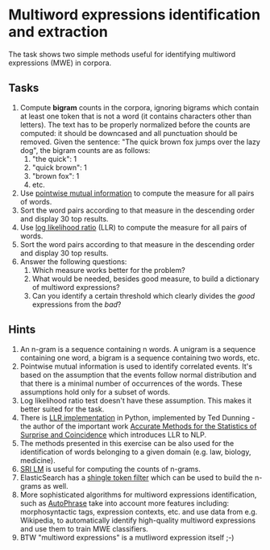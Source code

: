 # Multiword expressions identification and extraction

The task shows two simple methods useful for identifying multiword expressions (MWE) in corpora.

## Tasks

1. Compute **bigram** counts in the corpora, ignoring bigrams which contain at least one token that is not a word
   (it contains characters other than letters). The text has to be properly normalized before the counts are computed:
   it should be downcased and all punctuation should be removed. Given the sentence: "The quick brown fox jumps over the
   lazy dog", the bigram counts are as follows:
   1. "the quick": 1
   1. "quick brown": 1
   1. "brown fox": 1
   1. etc.
1. Use [pointwise mutual information](https://en.wikipedia.org/wiki/Pointwise_mutual_information) to compute the measure 
   for all pairs of words. 
1. Sort the word pairs according to that measure in the descending order and display 30 top results.
1. Use [log likelihood ratio](http://tdunning.blogspot.com/2008/03/surprise-and-coincidence.html) (LLR) to compute the measure
   for all pairs of words.
1. Sort the word pairs according to that measure in the descending order and display 30 top results.
1. Answer the following questions:
   1. Which measure works better for the problem?
   1. What would be needed, besides good measure, to build a dictionary of multiword expressions?
   1. Can you identify a certain threshold which clearly divides the *good* expressions from the *bad*?

## Hints

1. An n-gram is a sequence containing n words. A unigram is a sequence containing one word,
   a bigram is a sequence containing two words, etc.
1. Pointwise mutual information is used to identify correlated events. It's based on the assumption that the events
   follow normal distribution and that there is a minimal number of occurrences of the words. These assumptions hold
   only for a subset of words.
1. Log likelihood ratio test doesn't have these assumption. This makes it better suited for the task.
1. There is [LLR implementation](https://github.com/tdunning/python-llr) in Python, implemented by Ted Dunning - the
   author of the important work [Accurate Methods for the Statistics of Surprise and
   Coincidence](https://aclweb.org/anthology/J93-1003) which introduces LLR to NLP.
1. The methods presented in this exercise can be also used for the identification of words belonging to a given domain
   (e.g. law, biology, medicine).
1. [SRI LM](http://www.speech.sri.com/projects/srilm/) is useful for computing the counts of n-grams.
1. ElasticSearch has a [shingle token filter](https://www.elastic.co/guide/en/elasticsearch/reference/current/analysis-shingle-tokenfilter.html) 
   which can be used to build the n-grams as well.
1. More sophisticated algorithms for multiword expressions identification, such as 
   [AutoPhrase](https://github.com/shangjingbo1226/AutoPhrase) take into account more features including:
   morphosyntactic tags, expression contexts, etc. and use data from e.g. Wikipedia, to automatically identify
   high-quality multiword expressions and use them to train MWE classifiers.
1. BTW "multiword expressions" is a mutliword expression itself ;-)
